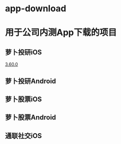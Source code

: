 # app-download
用于公司内测App下载的项目
======================
萝卜投研iOS
---------------------

[3.60.0](itms-services://?action=download-manifest&url=https://robo-storage.datayes.com/apps/irr/package/ira3.60.0.328.plist)

萝卜投研Android
---------------------
萝卜股票iOS
---------------------
萝卜股票Android
---------------------
通联社交iOS
---------------------
